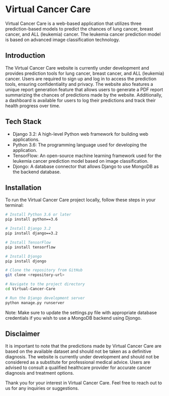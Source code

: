 # Virtual Cancer Care

Virtual Cancer Care is a web-based application that utilizes three prediction-based models to predict the chances of lung cancer, breast cancer, and ALL (leukemia) cancer. The leukemia cancer prediction model is based on advanced image classification technology.

## Introduction

The Virtual Cancer Care website is currently under development and provides prediction tools for lung cancer, breast cancer, and ALL (leukemia) cancer. Users are required to sign up and log in to access the prediction tools, ensuring confidentiality and privacy. The website also features a unique report generation feature that allows users to generate a PDF report summarizing the chances of predictions made by the website. Additionally, a dashboard is available for users to log their predictions and track their health progress over time.

## Tech Stack

- Django 3.2: A high-level Python web framework for building web applications.
- Python 3.6: The programming language used for developing the application.
- TensorFlow: An open-source machine learning framework used for the leukemia cancer prediction model based on image classification.
- Djongo: A database connector that allows Django to use MongoDB as the backend database.


## Installation

To run the Virtual Cancer Care project locally, follow these steps in your terminal:

```bash
# Install Python 3.6 or later
pip install python==3.6

# Install Django 3.2
pip install django==3.2

# Install TensorFlow
pip install tensorflow

# Install Djongo
pip install djongo

# Clone the repository from GitHub
git clone <repository-url>

# Navigate to the project directory
cd Virtual-Cancer-Care

# Run the Django development server
python manage.py runserver


```
Note: Make sure to update the settings.py file with appropriate database credentials if you wish to use a MongoDB backend using Djongo.
## Disclaimer

It is important to note that the predictions made by Virtual Cancer Care are based on the available dataset and should not be taken as a definitive diagnosis. The website is currently under development and should not be considered as a substitute for professional medical advice. Users are advised to consult a qualified healthcare provider for accurate cancer diagnosis and treatment options.

Thank you for your interest in Virtual Cancer Care. Feel free to reach out to us for any inquiries or suggestions.
